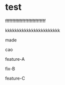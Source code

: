 # test



ffffffffffffffffffffffffffff

kkkkkkkkkkkkkkkkkkkkkkk

made 

cao

feature-A

fix-B

feature-C
